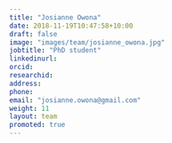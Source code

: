 ```yaml
---
title: "Josianne Owona"
date: 2018-11-19T10:47:58+10:00
draft: false
image: "images/team/josianne_owona.jpg"
jobtitle: "PhD student"
linkedinurl: 
orcid:
researchid:
address: 
phone:
email: "josianne.owona@gmail.com"
weight: 11
layout: team
promoted: true
---
```


